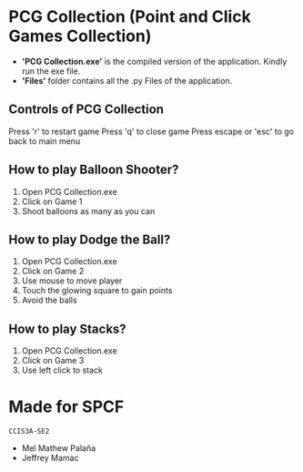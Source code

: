 # PCG Collection (Point and Click Games Collection)

- **'PCG Collection.exe'** is the compiled version of the application. Kindly run the exe file.
- **'Files'** folder contains all the .py Files of the application.

## Controls of PCG Collection
Press 'r' to restart game
Press 'q' to close game
Press escape or 'esc' to go back to main menu

## How to play Balloon Shooter?
1. Open PCG Collection.exe
2. Click on Game 1
3. Shoot balloons as many as you can

## How to play Dodge the Ball?
1. Open PCG Collection.exe
2. Click on Game 2
3. Use mouse to move player
4. Touch the glowing square to gain points
5. Avoid the balls

## How to play Stacks?
1. Open PCG Collection.exe
2. Click on Game 3
3. Use left click to stack

# Made for SPCF
    CCIS3A-SE2
- Mel Mathew Palaña
- Jeffrey Mamac
